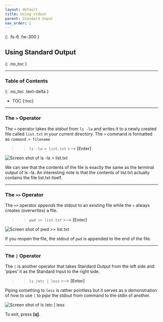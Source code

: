 ```yaml
---
layout: default
title: Using stdout
parent: Standard Input
nav_order: 1
---
```


{: .fs-6 .fw-300 }

## Using Standard Output
{: .no_toc }

---

### Table of Contents
{: .no_toc .text-delta }
* TOC
{:toc}

---

### The `>` Operator

The `>` operator takes the _stdout_ from  `ls -la`  and writes it to a newly created file called `list.txt` in your current directory.
The `>` command is formatted as `command > filename`

>> `ls -la > list.txt`  >-->  **[Enter]**

![Screen shot of ls -la > list.txt](https://github.com/dl90/linux-basics/blob/gh-pages/docs/images/standard_input/stdout_1.png?raw=true ">")

We can see that the contents of the file is exactly the same as the terminal output of  ls -la. An interesting note is that the contents of list.txt actually contains the file list.txt itself.

---

### The `>>` Operator

The `>>` operator _appends_ the stdout to an existing file while the `>` always creates (overwrites) a file.

>> `pwd >> list.txt`  >-->  **[Enter]**

![Screen shot of pwd >> list.txt](https://github.com/dl90/linux-basics/blob/gh-pages/docs/images/standard_input/stdout_2.png?raw=true ">>")

If you reopen the file, the stdout of `pwd` is appended to the end of the file.

---

### The `|` Operator

The `|` is another operator that takes Standard Output from the left side and ‘pipes’ it as the Standard Input to the right side.

>> `ls /etc | less`  >-->  **[Enter]**

Piping something to `less` is rather pointless but it serves as a demonstration of how to use `|` to _pipe_ the stdout from command to the stdin of another.

![Screen shot of ls /etc `|` less](https://github.com/dl90/linux-basics/blob/gh-pages/docs/images/standard_input/stdout_3.png?raw=true "|")

To exit, press **[q]**.
